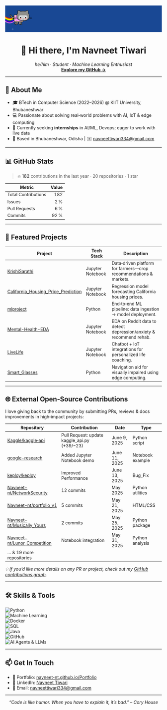 <!--
  Profile README for Navneet-nt (Navneet Tiwari)
  Showcases personal projects and open‑source contributions
-->
<p align="center">
  <img 
    src="w8ZJLtJbmuph.gif" 
    alt="Loneliness Solitude GIF by braindead" 
    width="600"
  />
</p>
<p align="center">
  <h1 align="center">👋 Hi there, I'm Navneet Tiwari</h1>
  <p align="center">
    <em>he/him · Student · Machine Learning Enthusiast</em><br/>
    <a href="https://github.com/Navneet-nt"><strong>Explore my GitHub →</strong></a>
  </p>
</p>

---

## 🚀 About Me
- 🎓 BTech in Computer Science (2022–2026) @ KIIT University, Bhubaneshwar  
- 💻 Passionate about solving real‑world problems with AI, IoT & edge computing  
- 🌱 Currently seeking **internships** in AI/ML, Devops; eager to work with live data  
- 📍 Based in Bhubaneshwar, Odisha | ✉️ navneettiwari334@gmail.com  

---

## 📊 GitHub Stats
> 🔥 **182** contributions in the last year · 20 repositories · 1 star

| Metric               | Value         |
|----------------------|--------------:|
| Total Contributions  | 182           |
| Issues               | 2 %           |
| Pull Requests        | 6 %           |
| Commits              | 92 %          |

---

## 🌟 Featured Projects

| Project                                | Tech Stack       | Description                                                  |
|----------------------------------------|------------------|--------------------------------------------------------------|
| [KrishiSarathi](https://github.com/Navneet-nt/KrishiSarathi)             | Jupyter Notebook | Data‑driven platform for farmers—crop recommendations & markets. |
| [California_Housing_Price_Prediction](https://github.com/Navneet-nt/California_Housing_Price_Prediction) | Jupyter Notebook | Regression model forecasting California housing prices.       |
| [mlproject](https://github.com/Navneet-nt/mlproject)                       | Python           | End‑to‑end ML pipeline: data ingestion → model deployment.    |
| [Mental-Health-EDA](https://github.com/Navneet-nt/Mental-Health-EDA)       | Jupyter Notebook | EDA on Reddit data to detect depression/anxiety & recommend rehab. |
| [LiveLife](https://github.com/Navneet-nt/LiveLife)                         | Jupyter Notebook | Chatbot + IoT integrations for personalized life coaching.    |
| [Smart_Glasses](https://github.com/Navneet-nt/Smart_Glasses)               | Python           | Navigation aid for visually impaired using edge computing.    |

---

## 🌐 External Open‑Source Contributions

I love giving back to the community by submitting PRs, reviews & docs improvements in high‑impact projects:

| Repository                   | Contribution                          | Date            | Type              |
|------------------------------|---------------------------------------|-----------------|-------------------|
| [Kaggle/kaggle‑api](https://github.com/Kaggle/kaggle-api)      | Pull Request: update kaggle_api.py (+39/−23)  | June 9, 2025     | Python script     |
| [google-research](https://github.com/google-research)          | Added Jupyter Notebook demo            | June 11, 2025    | Notebook example  |
| [keploy/keploy](https://github.com/keploy/keploy/blob/main/cli)| Improved Performance                   | June 13, 2025    | Bug_Fix           |
| [Navneet-nt/NetworkSecurity](https://github.com/Navneet-nt/NetworkSecurity) | 12 commits                              | May 2025         | Python utilities  |
| [Navneet-nt/portfolio_v1](https://github.com/Navneet-nt/portfolio_v1)     | 5 commits                               | May 21, 2025     | HTML/CSS          |
| [Navneet-nt/Musically_Yours](https://github.com/Navneet-nt/Musically_Yours)| 2 commits                               | May 25, 2025     | Python package    |
| [Navneet-nt/Lunor_Competition](https://github.com/Navneet-nt/Lunor_Competition)| Notebook integration                   | May 31, 2025     | Python analysis   |
| … & 19 more repositories                                                                                   |

_💡 If you’d like more details on any PR or project, check out my [GitHub contributions graph](https://github.com/Navneet-nt?tab=overview-contributions)._

---

## 🛠️ Skills & Tools
![Python](https://img.shields.io/badge/Python-3.10-blue)  
![Machine Learning](https://img.shields.io/badge/ML-Scikit--Learn-orange)  
![Docker](https://img.shields.io/badge/Docker-Container-blue)  
![SQL](https://img.shields.io/badge/SQL-PostgreSQL-green)  
![Java](https://img.shields.io/badge/Java-11-red)  
![GitHub](https://img.shields.io/badge/GitHub‑Actions-purple)  
![AI Agents & LLMs](https://img.shields.io/badge/AI%20Agents‑LLMs-lightgrey)  

---

## 📫 Get In Touch
- 💼 Portfolio: [navneet-nt.github.io/Portfolio](https://navneet-nt.github.io/Portfolio/)  
- 🔗 LinkedIn: [Navneet Tiwari](https://www.linkedin.com/in/navneet-tiwari-511652355/)  
- 📧 Email: navneettiwari334@gmail.com  

---

<p align="center">
  <em>“Code is like humor. When you have to explain it, it’s bad.” – Cory House</em>
</p>
